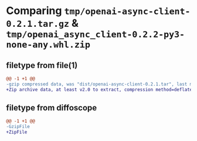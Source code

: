# Comparing `tmp/openai-async-client-0.2.1.tar.gz` & `tmp/openai_async_client-0.2.2-py3-none-any.whl.zip`

## filetype from file(1)

```diff
@@ -1 +1 @@
-gzip compressed data, was "dist/openai-async-client-0.2.1.tar", last modified: Fri Mar 24 21:03:06 2023, max compression
+Zip archive data, at least v2.0 to extract, compression method=deflate
```

## filetype from diffoscope

```diff
@@ -1 +1 @@
-GzipFile
+ZipFile
```

